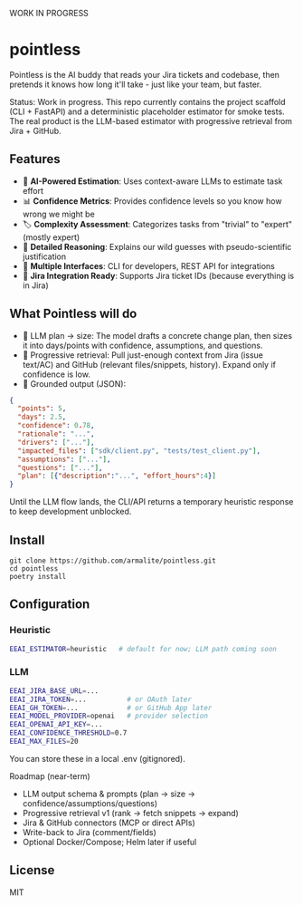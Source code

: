 WORK IN PROGRESS

# pointless

Pointless is the AI buddy that reads your Jira tickets and codebase, then pretends it knows how long it'll take - just like your team, but faster. 

Status: Work in progress. This repo currently contains the project scaffold (CLI + FastAPI) and a deterministic placeholder estimator for smoke tests. The real product is the LLM-based estimator with progressive retrieval from Jira + GitHub.

## Features

- 🤖 **AI-Powered Estimation**: Uses context-aware LLMs to estimate task effort
- 📊 **Confidence Metrics**: Provides confidence levels so you know how wrong we might be
- 🏷️ **Complexity Assessment**: Categorizes tasks from "trivial" to "expert" (mostly expert)
- 📝 **Detailed Reasoning**: Explains our wild guesses with pseudo-scientific justification
- 🔄 **Multiple Interfaces**: CLI for developers, REST API for integrations
- 🎯 **Jira Integration Ready**: Supports Jira ticket IDs (because everything is in Jira)

## What Pointless will do

 - 🤖 LLM plan → size: The model drafts a concrete change plan, then sizes it into days/points with confidence, assumptions, and questions.
 - 🔎 Progressive retrieval: Pull just-enough context from Jira (issue text/AC) and GitHub (relevant files/snippets, history). Expand only if confidence is low.
 - 🧾 Grounded output (JSON):
```json
{
  "points": 5,
  "days": 2.5,
  "confidence": 0.78,
  "rationale": "...",
  "drivers": ["..."],
  "impacted_files": ["sdk/client.py", "tests/test_client.py"],
  "assumptions": ["..."],
  "questions": ["..."],
  "plan": [{"description":"...", "effort_hours":4}]
}

```
Until the LLM flow lands, the CLI/API returns a temporary heuristic response to keep development unblocked.

## Install
```
git clone https://github.com/armalite/pointless.git
cd pointless
poetry install
```

## Configuration


### Heuristic
```bash
EEAI_ESTIMATOR=heuristic   # default for now; LLM path coming soon
```

### LLM
```bash
EEAI_JIRA_BASE_URL=...
EEAI_JIRA_TOKEN=...          # or OAuth later
EEAI_GH_TOKEN=...            # or GitHub App later
EEAI_MODEL_PROVIDER=openai   # provider selection
EEAI_OPENAI_API_KEY=...
EEAI_CONFIDENCE_THRESHOLD=0.7
EEAI_MAX_FILES=20
```
You can store these in a local .env (gitignored).


Roadmap (near-term)

 - LLM output schema & prompts (plan → size → confidence/assumptions/questions)
 - Progressive retrieval v1 (rank → fetch snippets → expand)
 - Jira & GitHub connectors (MCP or direct APIs)
 - Write-back to Jira (comment/fields)
 - Optional Docker/Compose; Helm later if useful


 ## License
 MIT